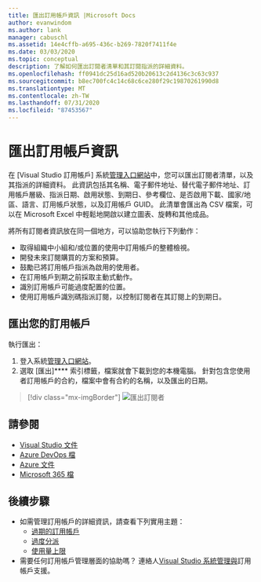 ```yaml
---
title: 匯出訂用帳戶資訊 |Microsoft Docs
author: evanwindom
ms.author: lank
manager: cabuschl
ms.assetid: 14e4cffb-a695-436c-b269-7820f7411f4e
ms.date: 03/03/2020
ms.topic: conceptual
description: 了解如何匯出訂閱者清單和其訂閱指派的詳細資料。
ms.openlocfilehash: ff0941dc25d16ad520b20613c2d4136c3c63c937
ms.sourcegitcommit: b8ec700fc4c14c68c6ce280f29c19870261990d8
ms.translationtype: MT
ms.contentlocale: zh-TW
ms.lasthandoff: 07/31/2020
ms.locfileid: "87453567"
---
```

# <a name="export-subscription-information"></a>匯出訂用帳戶資訊
在 [Visual Studio 訂用帳戶] 系統[管理入口網站](https://manage.visualstudio.com)中，您可以匯出訂閱者清單，以及其指派的詳細資料。 此資訊包括其名稱、電子郵件地址、替代電子郵件地址、訂用帳戶層級、指派日期、啟用狀態、到期日、參考欄位、是否啟用下載、國家/地區、語言、訂用帳戶狀態，以及訂用帳戶 GUID。  此清單會匯出為 CSV 檔案，可以在 Microsoft Excel 中輕鬆地開啟以建立圖表、旋轉和其他成品。

將所有訂閱者資訊放在同一個地方，可以協助您執行下列動作：
- 取得組織中小組和/或位置的使用中訂用帳戶的整體檢視。
- 開發未來訂閱購買的方案和預算。 
- 鼓勵已將訂用帳戶指派為啟用的使用者。
- 在訂用帳戶到期之前採取主動式動作。  
- 識別訂用帳戶可能過度配置的位置。 
- 使用訂用帳戶識別碼指派訂閱，以控制訂閱者在其訂閱上的到期日。 

## <a name="export-your-subscriptions"></a>匯出您的訂用帳戶
執行匯出：
1. 登入系統[管理入口網站](https://manage.visualstudio.com)。
2. 選取 [匯出]**** 索引標籤，檔案就會下載到您的本機電腦。 針對包含您使用者訂用帳戶的合約，檔案中會有合約的名稱，以及匯出的日期。
> [!div class="mx-imgBorder"]
> ![匯出訂閱者](_img/exporting-subscriptions/exporting-subscriptions.png "按一下 [匯出] 以下載已指派訂閱的完整清單。")

## <a name="see-also"></a>請參閱
- [Visual Studio 文件](https://docs.microsoft.com/visualstudio/)
- [Azure DevOps 檔](https://docs.microsoft.com/azure/devops/)
- [Azure 文件](https://docs.microsoft.com/azure/)
- [Microsoft 365 檔](https://docs.microsoft.com/microsoft-365/)

## <a name="next-steps"></a>後續步驟
- 如需管理訂用帳戶的詳細資訊，請查看下列實用主題：
    - [過期的訂用帳戶](handle-expired-license.md)
    - [過度分派](handle-overclaimed-license.md)
    - [使用量上限](maximum-usage.md)
- 需要任何訂用帳戶管理層面的協助嗎？  連絡人[Visual Studio 系統管理與](https://visualstudio.microsoft.com/support/support-overview-vs)訂用帳戶支援。


